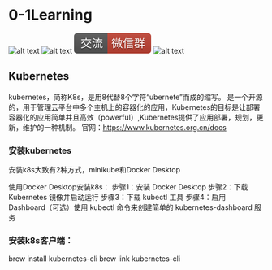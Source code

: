 # 0-1Learning

![alt text](../static/common/svg/luoxiaosheng.svg "公众号")
![alt text](../static/common/svg/luoxiaosheng_learning.svg "学习")
![alt text](../static/common/svg/luoxiaosheng_wechat.svg "微信")
![alt text](../static/common/svg/luoxiaosheng_gitee.svg "码云")

## Kubernetes 
kubernetes，简称K8s，是用8代替8个字符“ubernete”而成的缩写。
是一个开源的，用于管理云平台中多个主机上的容器化的应用，Kubernetes的目标是让部署容器化的应用简单并且高效（powerful）,Kubernetes提供了应用部署，规划，更新，维护的一种机制。 
官网：https://www.kubernetes.org.cn/docs


### 安装kubernetes
安装k8s大致有2种方式，minikube和Docker Desktop

使用Docker Desktop安装k8s：
步骤1：安装 Docker Desktop
步骤2：下载 Kubernetes 镜像并启动运行
步骤3：下载 kubectl 工具
步骤4：启用 Dashboard（可选）使用 kubectl 命令来创建简单的 kubernetes-dashboard 服务

### 安装k8s客户端：
brew install kubernetes-cli
brew link kubernetes-cli
